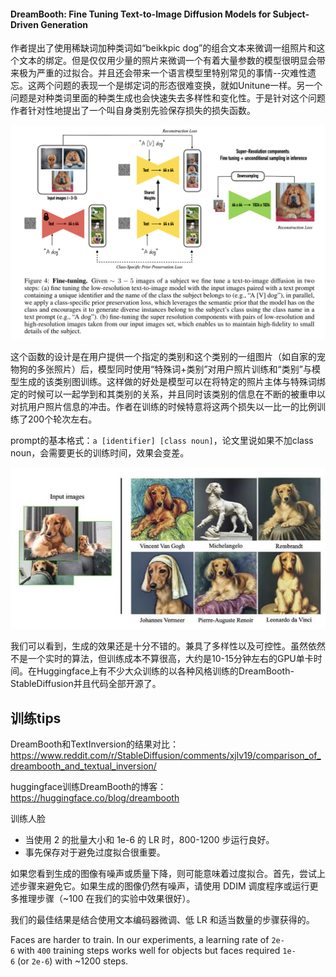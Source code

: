 #### DreamBooth: Fine Tuning Text-to-Image Diffusion Models for Subject-Driven Generation

作者提出了使用稀缺词加种类词如“beikkpic dog”的组合文本来微调一组照片和这个文本的绑定。但是仅仅用少量的照片来微调一个有着大量参数的模型很明显会带来极为严重的过拟合。并且还会带来一个语言模型里特别常见的事情--灾难性遗忘。这两个问题的表现一个是绑定词的形态很难变换，就如Unitune一样。另一个问题是对种类词里面的种类生成也会快速失去多样性和变化性。于是针对这个问题作者针对性地提出了一个叫自身类别先验保存损失的损失函数。

![](img/Pasted%20image%2020221210161013.png)

这个函数的设计是在用户提供一个指定的类别和这个类别的一组图片（如自家的宠物狗的多张照片）后，模型同时使用“特殊词+类别”对用户照片训练和“类别”与模型生成的该类别图训练。这样做的好处是模型可以在将特定的照片主体与特殊词绑定的时候可以一起学到和其类别的关系，并且同时该类别的信息在不断的被重申以对抗用户照片信息的冲击。作者在训练的时候特意将这两个损失以一比一的比例训练了200个轮次左右。

prompt的基本格式：`a [identifier] [class noun]`，论文里说如果不加class noun，会需要更长的训练时间，效果会变差。


![](img/Pasted%20image%2020221128203837.png)

我们可以看到，生成的效果还是十分不错的。兼具了多样性以及可控性。虽然依然不是一个实时的算法，但训练成本不算很高，大约是10-15分钟左右的GPU单卡时间。在Huggingface上有不少大众训练的以各种风格训练的DreamBooth-StableDiffusion并且代码全部开源了。



## 训练tips
DreamBooth和TextInversion的结果对比：
https://www.reddit.com/r/StableDiffusion/comments/xjlv19/comparison_of_dreambooth_and_textual_inversion/

huggingface训练DreamBooth的博客：
https://huggingface.co/blog/dreambooth

训练人脸
- 当使用 2 的批量大小和 1e-6 的 LR 时，800-1200 步运行良好。
- 事先保存对于避免过度拟合很重要。

如果您看到生成的图像有噪声或质量下降，则可能意味着过度拟合。首先，尝试上述步骤来避免它。如果生成的图像仍然有噪声，请使用 DDIM 调度程序或运行更多推理步骤（~100 在我们的实验中效果很好）。

我们的最佳结果是结合使用文本编码器微调、低 LR 和适当数量的步骤获得的。

Faces are harder to train. In our experiments, a learning rate of `2e-6` with `400` training steps works well for objects but faces required `1e-6` (or `2e-6`) with ~1200 steps.






